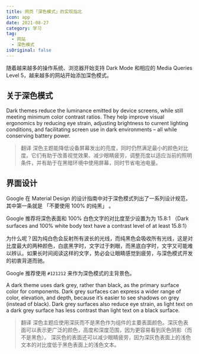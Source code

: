 ```yaml
---
title: 网页「深色模式」的实现指北
icon: app
date: 2021-08-27
category: 学习
tag:
  - 网站
  - 深色模式
isOriginal: false
---
```


随着越来越多的操作系统、浏览器开始支持 Dark Mode 和相应的 Media Queries Level 5，越来越多的网站开始添加深色模式。

<!-- more -->

## 关于深色模式

Dark themes reduce the luminance emitted by device screens, while still meeting minimum color contrast ratios. They help improve visual ergonomics by reducing eye strain, adjusting brightness to current lighting conditions, and facilitating screen use in dark environments – all while conserving battery power.

> 翻译
> 深色主题能降低设备屏幕发出的亮度，同时仍然满足最小的颜色对比度。它们有助于改善视觉效果、减少眼睛疲劳，调整亮度以适应当前的照明条件，并有助于在黑暗环境中使用屏幕，同时节省电池电量。

## 界面设计

Google 在 Material Design 的设计指南中对于深色模式列出了一系列设计规范，其中第一条就是 「不要使用 100% 的纯黑」 。

Google 推荐将深色表面和 100% 白色文字的对比度至少设置为为 15.8:1 （Dark surfaces and 100% white body text have a contrast level of at least 15.8:1）

为什么呢？因为纯白色会反射所有波长的光线，而纯黑色会吸收所有光线，这是对比度最大的两种颜色，白底黑字时，文字过于刺眼，而黑底白字时，文字又可能难以辨认。如果长时间阅读这样的文字，势必会让眼睛感觉到疲劳，与深色模式开发的初衷背道而驰。

Google 推荐使用 `#121212` 来作为深色模式的主背景色。


A dark theme uses dark grey, rather than black, as the primary surface color for components. Dark grey surfaces can express a wider range of color, elevation, and depth, because it’s easier to see shadows on grey (instead of black).
Dark grey surfaces also reduce eye strain, as light text on a dark grey surface has less contrast than light text on a black surface.

> 翻译
> 深色主题应使用深灰而不是黑色作为组件的主要表面颜色。深灰色表面可以表示更广泛的颜色，高度和深度范围，因为更容易看到灰色阴影（而不是黑色）。
> 深灰色的表面还可以减少眼睛疲劳，因为深灰色表面上的浅色文本的对比度低于黑色表面上的浅色文本。